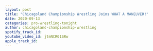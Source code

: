 ```yaml
---
layout: post
title: "Chicagoland Championship Wrestling Joins WHAT A MANEUVER!"
date: 2020-09-13
categories: pro-wrestling-tonight
author: chicagoland-championship-wrestling
spotify_track_id: 
youtube_video_id: jtmNCR01SRw
apple_track_id: 
---
```

